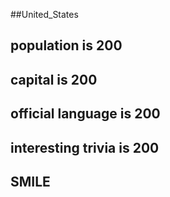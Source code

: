 ##United_States
## population  is 200


## capital  is 200

 
## official language  is 200


## interesting trivia  is 200

## SMILE



